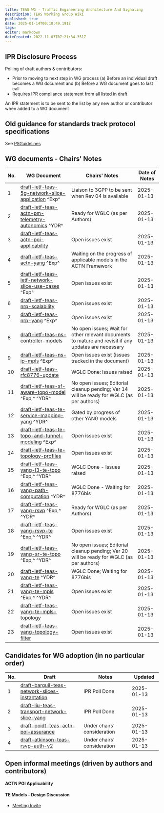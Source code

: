 ```yaml
---
title: TEAS WG - Traffic Engineering Architecture And Signaling
description: TEAS Working Group Wiki
published: true
date: 2025-01-14T00:18:49.191Z
tags: 
editor: markdown
dateCreated: 2022-11-03T07:21:34.351Z
---
```


## IPR Disclosure Process

Polling of draft authors & contributors:
  - Prior to moving to next step in WG process
    (a) Before an individual draft becomes a WG document and
    (b) Before a WG document goes to last call
  - Requires IPR compliance statement from all listed in draft
 
An IPR statement is to be sent to the list by any new author or contributor when added to a WG document

## Old guidance for standards track protocol specifications
See [PSGuidelines](/group/teas/PSGuidelines)

## WG documents - Chairs' Notes

|No.| WG Document                                      | Chairs' Notes                                      | Date of Notes
|---|--------------------------------------------------|----------------------------------------------------|---------------------------------
|  1| [draft-ietf-teas-5g-network-slice-application](https://datatracker.ietf.org/doc/draft-ietf-teas-5g-network-slice-application/) ^Exp^| Liaison to 3GPP to be sent when Rev 04 is available| 2025-01-13
|  2| [draft-ietf-teas-actn-pm-telemetry-autonomics](https://datatracker.ietf.org/doc/draft-ietf-teas-actn-pm-telemetry-autonomics/) ^YDR^| Ready for WGLC (as per Authors)     | 2025-01-13
|  3| [draft-ietf-teas-actn-poi-applicability](https://datatracker.ietf.org/doc/draft-ietf-teas-actn-poi-applicability/)                  | Open issues exist                   | 2025-01-13
|  4| [draft-ietf-teas-actn-yang](https://datatracker.ietf.org/doc/draft-ietf-teas-actn-yang/) ^Exp^                                      | Waiting on the progress of applicable models in the ACTN Framework| 2025-01-13
|  5| [draft-ietf-teas-ietf-network-slice-use-cases](https://datatracker.ietf.org/doc/draft-ietf-teas-ietf-network-slice-use-cases/) ^Exp^| Open issues exist                   | 2025-01-13
|  6| [draft-ietf-teas-nrp-scalability](https://datatracker.ietf.org/doc/draft-ietf-teas-nrp-scalability/)                                | Open issues exist                   | 2025-01-13
|  7| [draft-ietf-teas-nrp-yang](https://datatracker.ietf.org/doc/draft-ietf-teas-nrp-yang/) ^Exp^                                        | Open issues exist                   | 2025-01-13
|  8| [draft-ietf-teas-ns-controller-models](https://datatracker.ietf.org/doc/draft-ietf-teas-ns-controller-models/)                      | No open issues; Wait for other relevant documents to mature and revisit if any updates are necessary|2025-01-13
|  9| [draft-ietf-teas-ns-ip-mpls](https://datatracker.ietf.org/doc/draft-ietf-teas-ns-ip-mpls/) ^Exp^                                    | Open issues exist (issues tracked in the document)| 2025-01-13
| 10| [draft-ietf-teas-rfc8776-update](https://datatracker.ietf.org/doc/draft-ietf-teas-rfc8776-update/)                                  | WGLC Done: Issues raised            | 2025-01-13
| 11| [draft-ietf-teas-sf-aware-topo-model](https://datatracker.ietf.org/doc/draft-ietf-teas-sf-aware-topo-model/) ^Exp,^ ^YDR^           | No open issues; Editorial cleanup pending; Ver 14 will be ready for WGLC (as per authors)| 2025-01-13
| 12| [draft-ietf-teas-te-service-mapping-yang](https://datatracker.ietf.org/doc/draft-ietf-teas-te-service-mapping-yang/) ^YDR^          | Gated by progress of other YANG models| 2025-01-13
| 13| [draft-ietf-teas-te-topo-and-tunnel-modeling](https://datatracker.ietf.org/doc/draft-ietf-teas-te-topo-and-tunnel-modeling/) ^Exp^  | Open issues exist                   | 2025-01-13
| 14| [draft-ietf-teas-te-topology-profiles](https://datatracker.ietf.org/doc/draft-ietf-teas-te-topology-profiles/)                      | Open issues exist                   | 2025-01-13
| 15| [draft-ietf-teas-yang-l3-te-topo](https://datatracker.ietf.org/doc/draft-ietf-teas-yang-l3-te-topo/) ^Exp,^ ^YDR^                   | WGLC Done - Issues raised           | 2025-01-13
| 16| [draft-ietf-teas-yang-path-computation](https://datatracker.ietf.org/doc/draft-ietf-teas-yang-path-computation/) ^YDR^              | WGLC Done - Waiting for 8776bis     | 2025-01-13
| 17| [draft-ietf-teas-yang-rsvp](https://datatracker.ietf.org/doc/draft-ietf-teas-yang-rsvp/) ^Exp,^ ^YDR^                               | Ready for WGLC (as per Authors)     | 2025-01-13
| 18| [draft-ietf-teas-yang-rsvp-te](https://datatracker.ietf.org/doc/draft-ietf-teas-yang-rsvp-te/) ^Exp,^ ^YDR^                         | Open issues exist                   | 2025-01-13
| 19| [draft-ietf-teas-yang-sr-te-topo](https://datatracker.ietf.org/doc/draft-ietf-teas-yang-sr-te-topo/) ^Exp,^ ^YDR^                   | No open issues; Editorial cleanup pending; Ver 20 will be ready for WGLC (as per authors)| 2025-01-13 
| 20| [draft-ietf-teas-yang-te](https://datatracker.ietf.org/doc/draft-ietf-teas-yang-te/) ^YDR^                                          | WGLC Done; Waiting for 8776bis      | 2025-01-13
| 21| [draft-ietf-teas-yang-te-mpls](https://datatracker.ietf.org/doc/draft-ietf-teas-yang-te-mpls/) ^Exp,^ ^YDR^                         | Open issues exist                   | 2025-01-13
| 22| [draft-ietf-teas-yang-te-mpls-topology](https://datatracker.ietf.org/doc/draft-ietf-teas-yang-te-mpls/)                             | Open issues exist                   | 2025-01-13
| 23| [draft-ietf-teas-yang-topology-filter](https://datatracker.ietf.org/doc/draft-ietf-teas-yang-topology-filter)                       | Open issues exist                   | 2025-01-13

## Candidates for WG adoption (in no particular order)

|No.| Draft | Notes | Updated
|---|-------|-------|---------
|  1| [draft-barguil-teas-network-slices-instantation](https://datatracker.ietf.org/doc/draft-barguil-teas-network-slices-instantation/) | IPR Poll Done | 2025-01-13 
|  2| [draft-liu-teas-transport-network-slice-yang](https://datatracker.ietf.org/doc/draft-liu-teas-transport-network-slice-yang/)       | IPR Poll Done | 2025-01-13
|  3| [draft-poidt-teas-actn-poi-assurance](https://datatracker.ietf.org/doc/draft-poidt-teas-actn-poi-assurance/)                       | Under chairs' consideration | 2025-01-13
|  4| [draft-atkinson-teas-rsvp-auth-v2](https://datatracker.ietf.org/doc/draft-atkinson-teas-rsvp-auth-v2/)                             | Under chairs' consideration | 2025-01-13

## Open informal meetings (driven by authors and contributors)

 #### ACTN POI Applicability
 #### TE Models - Design Discussion
  * [Meeting Invite](https://ietf.webex.com/webappng/sites/ietf/meeting/info/fa4e7863001146d4972e827058f0e5a5_20250117T150000Z#) 